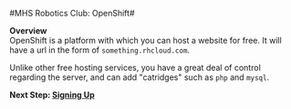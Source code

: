 #MHS Robotics Club: OpenShift#

<b>Overview</b><br/>
OpenShift is a platform with which you can host a website for free. It will have a url in the form of `something.rhcloud.com`. 

Unlike other free hosting services, you have a great deal of control regarding the server, and can add "catridges" such as `php` and `mysql`.

<b>Next Step: <a href="signup.md">Signing Up</a></b>